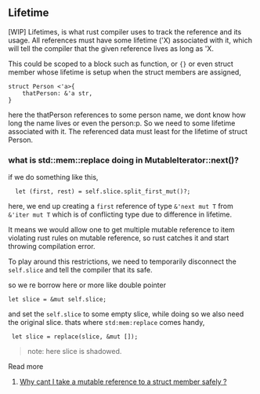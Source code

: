 ## Lifetime


[WIP] Lifetimes, is what rust compiler uses to track the reference and its usage. All references must have some lifetime ('X) associated with it, which will tell the compiler that the given reference lives as long as 'X.

This could be scoped to a block such as function, or `{}` or even struct member whose lifetime is setup when the struct members are assigned,


```
struct Person <'a>{
    thatPerson: &'a str, 
}
```


here the thatPerson references to some person name, we dont know how long the name lives or even the person:p. So we need to some lifetime associated with it. The referenced data must least for the lifetime of struct Person.


### what is std::mem::replace doing in MutableIterator::next()?

if we do something like this,

```
  let (first, rest) = self.slice.split_first_mut()?;
```

here, we end up creating a `first` reference of type `&'next mut T` from `&'iter mut T`  which is of conflicting type due to difference in lifetime. 

It means we would allow one to get multiple mutable reference to item violating rust rules on mutable reference, so rust catches it and start throwing compilation error.

To play around this restrictions, we need to temporarily disconnect the `self.slice` and tell the compiler that its safe.

so we re borrow here or more like double pointer
```
let slice = &mut self.slice;
```

and set the `self.slice` to some empty slice, while doing so we also need the original slice. thats where `std:mem:replace` comes handy,
```
 let slice = replace(slice, &mut []);
 ```
> note: here slice is shadowed.

Read more
1. [Why cant I take a mutable reference to a struct member safely ?](https://stackoverflow.com/questions/25730586/how-can-i-create-my-own-data-structure-with-an-iterator-that-returns-mutable-ref)


